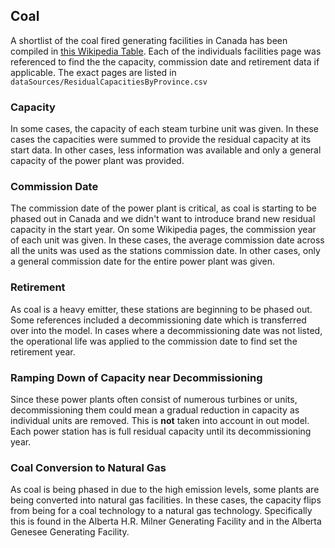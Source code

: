 ## Coal
A shortlist of the coal fired generating facilities in Canada has been compiled in [this Wikipedia Table](https://en.wikipedia.org/wiki/Coal_in_Canada#cite_note-CBC1-42). Each of the individuals facilities page was referenced to find the the capacity, commission date and retirement data if applicable. The exact pages are listed in `dataSources/ResidualCapacitiesByProvince.csv`

### Capacity
In some cases, the capacity of each steam turbine unit was given. In these cases the capacities were summed to provide the residual capacity at its start data. In other cases, less information was available and only a general capacity of the power plant was provided. 

### Commission Date 
The commission date of the power plant is critical, as coal is starting to be phased out in Canada and we didn't want to introduce brand new residual capacity in the start year. On some Wikipedia pages, the commission year of each unit was given. In these cases, the average commission date across all the units was used as the stations commission date. In other cases, only a general commission date for the entire power plant was given. 

### Retirement 
As coal is a heavy emitter, these stations are beginning to be phased out. Some references included a decommissioning date which is transferred over into the model. In cases where a decommissioning date was not listed, the operational life was applied to the commission date to find set the retirement year. 

### Ramping Down of Capacity near Decommissioning 
Since these power plants often consist of numerous turbines or units, decommissioning them could mean a gradual reduction in capacity as individual units are removed. This is **not** taken into account in out model. Each power station has is full residual capacity until its decommissioning year. 

### Coal Conversion to Natural Gas
As coal is being phased in due to the high emission levels, some plants are being converted into natural gas facilities. In these cases, the capacity flips from being for a coal technology to a natural gas technology. Specifically this is found in the Alberta H.R. Milner Generating Facility and in the Alberta Genesee Generating Facility. 
